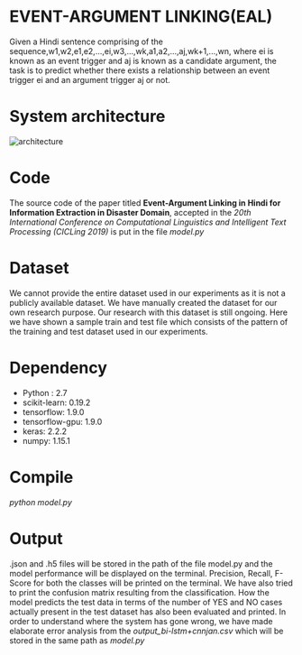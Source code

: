 # EVENT-ARGUMENT LINKING(EAL)
Given a Hindi sentence comprising of the sequence,w1,w2,e1,e2,...,ei,w3,...,wk,a1,a2,...,aj,wk+1,...,wn, where ei is known as an event trigger and aj is known as a candidate argument, the task is to predict whether there exists a relationship between an event trigger ei and an argument trigger aj or not.

# System architecture
![architecture](https://user-images.githubusercontent.com/37550911/53303462-80459280-3890-11e9-9917-6090782f58d8.png)


# Code
The source code of the paper titled **Event-Argument Linking in Hindi for Information Extraction in Disaster Domain**, accepted in the *20th International Conference on Computational Linguistics and Intelligent Text Processing (CICLing 2019)* is put in the file *model.py*

# Dataset
We cannot provide the entire dataset used in our experiments as it is not a publicly available dataset. We have manually created the dataset for our own research purpose. Our research with this dataset is still ongoing. Here we have shown a sample train and test file which consists of the pattern of the training and test dataset used in our experiments.

# Dependency
* Python : 2.7
* scikit-learn: 0.19.2
* tensorflow: 1.9.0
* tensorflow-gpu: 1.9.0
* keras: 2.2.2
* numpy: 1.15.1

# Compile
*python model.py*

# Output
.json and .h5 files will be stored in the path of the file model.py and the model performance will be displayed on the terminal. Precision, Recall, F-Score for both the classes will be printed on the terminal. We have also tried to print the confusion matrix resulting from the classification. How the model predicts the test data in terms of the number of YES and NO cases actually present in the test dataset has also been evaluated and printed.
In order to understand where the system has gone wrong, we have made elaborate error analysis from the *output_bi-lstm+cnnjan.csv* which will be stored in the same path as *model.py* 

